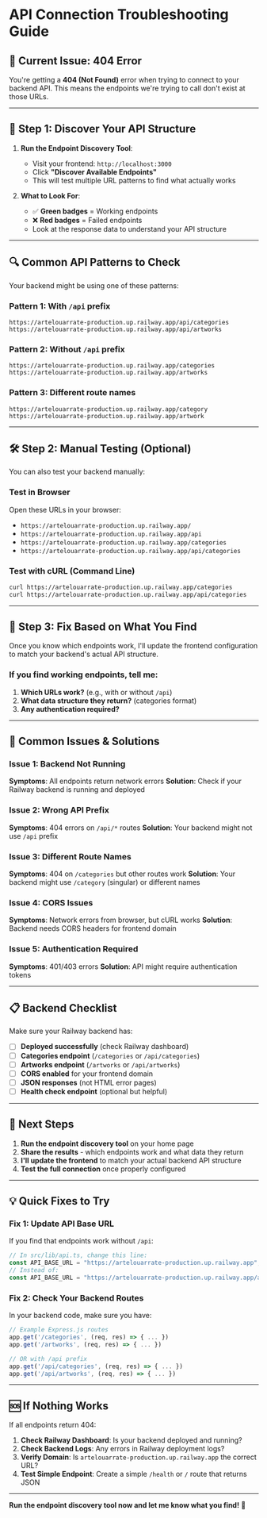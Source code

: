 # API Connection Troubleshooting Guide

## 🚨 **Current Issue: 404 Error**

You're getting a **404 (Not Found)** error when trying to connect to your backend API. This means the endpoints we're trying to call don't exist at those URLs.

---

## 🧪 **Step 1: Discover Your API Structure**

1. **Run the Endpoint Discovery Tool**:

   - Visit your frontend: `http://localhost:3000`
   - Click **"Discover Available Endpoints"**
   - This will test multiple URL patterns to find what actually works

2. **What to Look For**:
   - ✅ **Green badges** = Working endpoints
   - ❌ **Red badges** = Failed endpoints
   - Look at the response data to understand your API structure

---

## 🔍 **Common API Patterns to Check**

Your backend might be using one of these patterns:

### Pattern 1: With `/api` prefix

```
https://artelouarrate-production.up.railway.app/api/categories
https://artelouarrate-production.up.railway.app/api/artworks
```

### Pattern 2: Without `/api` prefix

```
https://artelouarrate-production.up.railway.app/categories
https://artelouarrate-production.up.railway.app/artworks
```

### Pattern 3: Different route names

```
https://artelouarrate-production.up.railway.app/category
https://artelouarrate-production.up.railway.app/artwork
```

---

## 🛠 **Step 2: Manual Testing (Optional)**

You can also test your backend manually:

### Test in Browser

Open these URLs in your browser:

- `https://artelouarrate-production.up.railway.app/`
- `https://artelouarrate-production.up.railway.app/api`
- `https://artelouarrate-production.up.railway.app/categories`
- `https://artelouarrate-production.up.railway.app/api/categories`

### Test with cURL (Command Line)

```bash
curl https://artelouarrate-production.up.railway.app/categories
curl https://artelouarrate-production.up.railway.app/api/categories
```

---

## 🔧 **Step 3: Fix Based on What You Find**

Once you know which endpoints work, I'll update the frontend configuration to match your backend's actual API structure.

### If you find working endpoints, tell me:

1. **Which URLs work?** (e.g., with or without `/api`)
2. **What data structure they return?** (categories format)
3. **Any authentication required?**

---

## 🚨 **Common Issues & Solutions**

### Issue 1: Backend Not Running

**Symptoms**: All endpoints return network errors
**Solution**: Check if your Railway backend is running and deployed

### Issue 2: Wrong API Prefix

**Symptoms**: 404 errors on `/api/*` routes
**Solution**: Your backend might not use `/api` prefix

### Issue 3: Different Route Names

**Symptoms**: 404 on `/categories` but other routes work
**Solution**: Your backend might use `/category` (singular) or different names

### Issue 4: CORS Issues

**Symptoms**: Network errors from browser, but cURL works
**Solution**: Backend needs CORS headers for frontend domain

### Issue 5: Authentication Required

**Symptoms**: 401/403 errors
**Solution**: API might require authentication tokens

---

## 📋 **Backend Checklist**

Make sure your Railway backend has:

- [ ] **Deployed successfully** (check Railway dashboard)
- [ ] **Categories endpoint** (`/categories` or `/api/categories`)
- [ ] **Artworks endpoint** (`/artworks` or `/api/artworks`)
- [ ] **CORS enabled** for your frontend domain
- [ ] **JSON responses** (not HTML error pages)
- [ ] **Health check endpoint** (optional but helpful)

---

## 🎯 **Next Steps**

1. **Run the endpoint discovery tool** on your home page
2. **Share the results** - which endpoints work and what data they return
3. **I'll update the frontend** to match your actual backend API structure
4. **Test the full connection** once properly configured

---

## 💡 **Quick Fixes to Try**

### Fix 1: Update API Base URL

If you find that endpoints work without `/api`:

```typescript
// In src/lib/api.ts, change this line:
const API_BASE_URL = "https://artelouarrate-production.up.railway.app";
// Instead of:
const API_BASE_URL = "https://artelouarrate-production.up.railway.app/api";
```

### Fix 2: Check Your Backend Routes

In your backend code, make sure you have:

```javascript
// Example Express.js routes
app.get('/categories', (req, res) => { ... })
app.get('/artworks', (req, res) => { ... })

// OR with /api prefix
app.get('/api/categories', (req, res) => { ... })
app.get('/api/artworks', (req, res) => { ... })
```

---

## 🆘 **If Nothing Works**

If all endpoints return 404:

1. **Check Railway Dashboard**: Is your backend deployed and running?
2. **Check Backend Logs**: Any errors in Railway deployment logs?
3. **Verify Domain**: Is `artelouarrate-production.up.railway.app` the correct URL?
4. **Test Simple Endpoint**: Create a simple `/health` or `/` route that returns JSON

---

**Run the endpoint discovery tool now and let me know what you find!** 🚀
